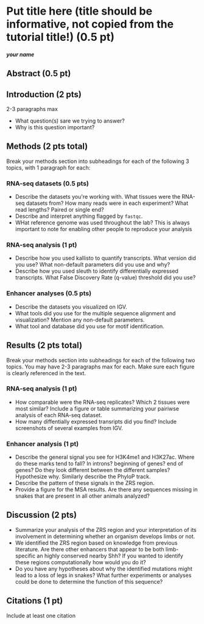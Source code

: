 # Put title here (title should be informative, not copied from the tutorial title!) (0.5 pt)
##### your name

## Abstract (0.5 pt)

## Introduction (2 pts)

2-3 paragraphs max
* What question(s) sare we trying to answer?
* Why is this question important?

## Methods (2 pts total)

Break your methods section into subheadings for each of the following 3 topics, with 1 paragraph for each:

### RNA-seq datasets (0.5 pts)
* Describe the datasets you're working with. What tissues were the RNA-seq datasets from? How many reads were in each experiment? What read lengths? Paired or single end?
* Describe and interpret anything flagged by `fastqc`.
* WHat reference genome was used throughout the lab? This is always important to note for enabling other people to reproduce your analysis

### RNA-seq analysis (1 pt)
* Describe how you used kallisto to quantify transcripts. What version did you use? What non-default parameters did you use and why?
* Describe how you used sleuth to identify differentially expressed transcripts. What False Discovery Rate (q-value) threshold did you use?

### Enhancer analyses (0.5 pts)
* Describe the datasets you visualized on IGV. 
* What tools did you use for the multiple sequence alignment and visualization? Mention any non-default parameters.
* What tool and database did you use for motif identification.

## Results (2 pts total)

Break your methods section into subheadings for each of the following two topics. You may have 2-3 paragraphs max for each. Make sure each figure is clearly referenced in the text.

### RNA-seq analysis (1 pt)
* How comparable were the RNA-seq replicates? Which 2 tissues were most similar? Include a figure or table summarizing your pairiwse analysis of each RNA-seq dataset.
* How many diffentially expressed transripts did you find? Include screenshots of several examples from IGV.

### Enhancer analysis (1 pt)
* Describe the general signal you see for H3K4me1 and H3K27ac. Where do these marks tend to fall? In introns? beginning of genes? end of genes? Do they look different between the different samples? Hypothesize why. Similarly describe the PhyloP track.
* Describe the pattern of these signals in the ZRS region.
* Provide a figure for the MSA results. Are there any sequences missing in snakes that are present in all other animals analyzed?

## Discussion (2 pts)
* Summarize your analysis of the ZRS region and your interpretation of its involvement in determining whether an organism develops limbs or not.
* We identified the ZRS region based on knowledge from previous literature. Are there other enhancers that appear to be both limb-specific an highly conserved nearby Shh? If you wanted to identify these regions computationally how would you do it?
* Do you have any hypotheses about why the identified mutations might lead to a loss of legs in snakes? What further experiments or analyses could be done to determine the function of this sequence?

## Citations (1 pt)
Include at least one citation

